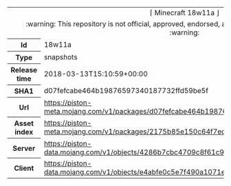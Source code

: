 <html><table>
<tr><td colspan="2" align="center"><img width="0" height="0"><br/>⌈ Minecraft 18w11a ⌋<br/><img width="0" height="0"></td></tr>
<tr><td colspan="2" align="center"><img width="0" height="0"><br/>
:warning: This repository is not official, approved, endorsed, associated or connected with Mojang :warning:
<br/><img width="0" height="0"></td></tr>
<tr><th>Id</th><td>18w11a</td></tr>
<tr><th>Type</th><td>snapshots</td></tr>
<tr><th>Release time</th><td>2018-03-13T15:10:59+00:00</td></tr>
<tr><th>SHA1</th><td>d07fefcabe464b19876597340187732ffd59be5f</td></tr>
<tr><th>Url</th><td><a href="https://piston-meta.mojang.com/v1/packages/d07fefcabe464b19876597340187732ffd59be5f/18w11a.json">https://piston-meta.mojang.com/v1/packages/d07fefcabe464b19876597340187732ffd59be5f/18w11a.json</a></td></tr>
<tr><th>Asset index</th><td><a href="https://piston-meta.mojang.com/v1/packages/2175b85e150c64f7ed285e7624b87c18cd992497/1.13.json">https://piston-meta.mojang.com/v1/packages/2175b85e150c64f7ed285e7624b87c18cd992497/1.13.json</a></td></tr>
<tr><th>Server</th><td><a href="https://piston-data.mojang.com/v1/objects/4286b7cbc4709c8f61c93a77b42c70918376cac3/server.jar">https://piston-data.mojang.com/v1/objects/4286b7cbc4709c8f61c93a77b42c70918376cac3/server.jar</a></td></tr>
<tr><th>Client</th><td><a href="https://piston-data.mojang.com/v1/objects/e4abfe0c5e7f490a1071e7c99cb1cef81ffd89dc/client.jar">https://piston-data.mojang.com/v1/objects/e4abfe0c5e7f490a1071e7c99cb1cef81ffd89dc/client.jar</a></td></tr>
</table></html>